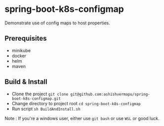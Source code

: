 # spring-boot-k8s-configmap
Demonstrate use of config maps to host properties. 

## Prerequisites 
- minikube
- docker
- helm
- maven

## Build & Install

- Clone the project `git clone git@github.com:ashishvermapu/spring-boot-k8s-configmap.git`
- Change directory to project root `cd spring-boot-k8s-configmap`
- Run script `sh BuildAndInstall.sh`

Note : If you're a windows user, either use `git bash` or use `WSL` or good luck.

